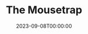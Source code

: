 ---
title: The Mousetrap
date: 2023-09-08T00:00:00
opening_date: 1976-03-12
closing_date: 1976-03-27
layout: productions
playbill:
Theatre: Theatre Jacksonville
Venue: Little Theatre
cast:
- Mollie Ralston: Jane Carroll
- Giles Ralston: Allen Richard Gimbel
- Christopher Wren: Jack Dillon
- Mrs. Boyle: Martha Worsley
- Major Metcalf: Bill Worsley
- Miss Casewell: Miriam Collins
- Mr. Paravicini: Marcus Greer
- Detective Sergeant Trotter: Chris Glendon
crew:
- Director: Robert Knowles
- Scene Design: Hal Henderson
- Stage Manager: Roxanne Hayward
- Lighting Design: Kelly Hart
- Lighting Technician: Barbara Stillson
- Sound Technician: Carmen Chronister
- Set Construction:
  - Mark Backer
  - Sharon Brown
  - Carmen Chronister
  - Jack Dillon
  - Scott Dunham
  - Kelly Hart
  - Roxanne Hayward
  - Tom Herrernan
  - Brenda Hollis
  - Shyla Hughes
  - Pamela Jackson
  - Merry Merritt
  - David Rayment
  - Larry Usoff
  - Eric Winters
  - Martha Worsley
- Properties:
  - Pamela Jackson
  - Sharon Brown
  - Merry Merritt
- Costumes: Gert Berman
- Publicity: Madge Bruner
- Box Office:
  - Roxanne Hayward
  - Gert Berman
  - Ann Dubow
  - Gay Duncan
  - Leonore Hart
  - Shyla Hughes
  - Pat Mullarkey
  - Barbara Stillson
  - Pat Somers
  - Esta Tkac
  - Martha Wynne
orchestra:
---